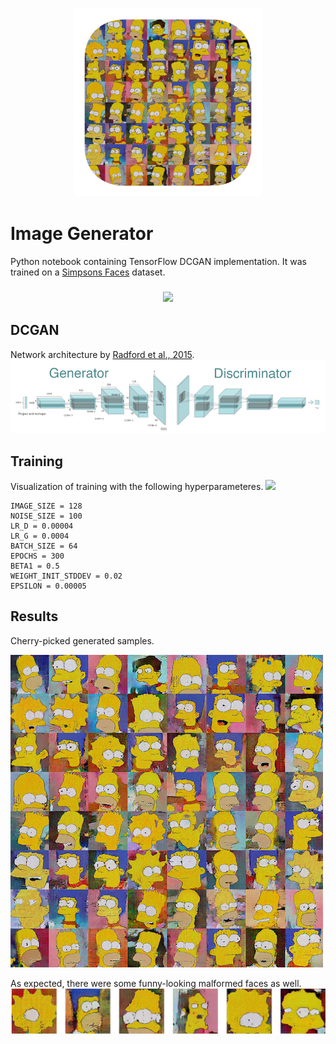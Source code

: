 <h3 align="center">
  <img src="assets/image_generator_icon_web.png" width="300">
</h3>

# Image Generator

Python notebook containing TensorFlow DCGAN implementation. It was trained on a [Simpsons Faces](https://www.kaggle.com/kostastokis/simpsons-faces) dataset.

<h3 align="center">
  <img src="assets/homer.gif">
</h3>

## DCGAN
Network architecture by [Radford et al., 2015](https://arxiv.org/abs/1511.06434).
<img src="assets/model.png">

## Training
Visualization of training with the following hyperparameteres.
<img src="assets/epochs.gif">

	IMAGE_SIZE = 128
	NOISE_SIZE = 100
	LR_D = 0.00004
	LR_G = 0.0004
	BATCH_SIZE = 64
	EPOCHS = 300
	BETA1 = 0.5
	WEIGHT_INIT_STDDEV = 0.02
	EPSILON = 0.00005


## Results

Cherry-picked generated samples.

<img src="assets/final_grid_500.png">


As expected, there were some funny-looking malformed faces as well.
<img src="assets/misc.png">